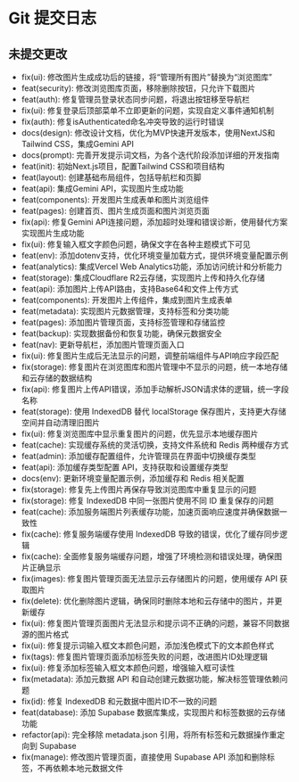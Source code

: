 # Git 提交日志

## 未提交更改

- fix(ui): 修改图片生成成功后的链接，将“管理所有图片”替换为“浏览图库”
- feat(security): 修改浏览图库页面，移除删除按钮，只允许下载图片
- feat(auth): 修复管理员登录状态同步问题，将退出按钮移至导航栏
- fix(ui): 修复登录后顶部菜单不立即更新的问题，实现自定义事件通知机制
- fix(auth): 修复isAuthenticated命名冲突导致的运行时错误
- docs(design): 修改设计文档，优化为MVP快速开发版本，使用NextJS和Tailwind CSS，集成Gemini API
- docs(prompt): 完善开发提示词文档，为各个迭代阶段添加详细的开发指南
- feat(init): 初始Next.js项目，配置Tailwind CSS和项目结构
- feat(layout): 创建基础布局组件，包括导航栏和页脚
- feat(api): 集成Gemini API，实现图片生成功能
- feat(components): 开发图片生成表单和图片浏览组件
- feat(pages): 创建首页、图片生成页面和图片浏览页面
- fix(api): 修复Gemini API连接问题，添加超时处理和错误诊断，使用替代方案实现图片生成功能
- fix(ui): 修复输入框文字颜色问题，确保文字在各种主题模式下可见
- feat(env): 添加dotenv支持，优化环境变量加载方式，提供环境变量配置示例
- feat(analytics): 集成Vercel Web Analytics功能，添加访问统计和分析能力
- feat(storage): 集成Cloudflare R2云存储，实现图片上传和持久化存储
- feat(api): 添加图片上传API路由，支持Base64和文件上传方式
- feat(components): 开发图片上传组件，集成到图片生成表单
- feat(metadata): 实现图片元数据管理，支持标签和分类功能
- feat(pages): 添加图片管理页面，支持标签管理和存储监控
- feat(backup): 实现数据备份和恢复功能，确保元数据安全
- feat(nav): 更新导航栏，添加图片管理页面入口
- fix(ui): 修复图片生成后无法显示的问题，调整前端组件与API响应字段匹配
- fix(storage): 修复图片在浏览图库和图片管理中不显示的问题，统一本地存储和云存储的数据结构
- fix(api): 修复图片上传API错误，添加手动解析JSON请求体的逻辑，统一字段名称
- feat(storage): 使用 IndexedDB 替代 localStorage 保存图片，支持更大存储空间并自动清理旧图片
- fix(ui): 修复浏览图库中显示重复图片的问题，优先显示本地缓存图片
- feat(cache): 实现缓存系统的灵活切换，支持文件系统和 Redis 两种缓存方式
- feat(admin): 添加缓存配置组件，允许管理员在界面中切换缓存类型
- feat(api): 添加缓存类型配置 API，支持获取和设置缓存类型
- docs(env): 更新环境变量配置示例，添加缓存和 Redis 相关配置
- fix(storage): 修复先上传图片再保存导致浏览图库中重复显示的问题
- fix(storage): 修复 IndexedDB 中同一张图片使用不同 ID 重复保存的问题
- feat(cache): 添加服务端图片列表缓存功能，加速页面响应速度并确保数据一致性
- fix(cache): 修复服务端缓存使用 IndexedDB 导致的错误，优化了缓存同步逻辑
- fix(cache): 全面修复服务端缓存问题，增强了环境检测和错误处理，确保图片正确显示
- fix(images): 修复图片管理页面无法显示云存储图片的问题，使用缓存 API 获取图片
- fix(delete): 优化删除图片逻辑，确保同时删除本地和云存储中的图片，并更新缓存
- fix(ui): 修复图片管理页面图片无法显示和提示词不正确的问题，兼容不同数据源的图片格式
- fix(ui): 修复提示词输入框文本颜色问题，添加浅色模式下的文本颜色样式
- fix(tags): 修复图片管理页面添加标签失败的问题，改进图片ID处理逻辑
- fix(ui): 修复添加标签输入框文本颜色问题，增强输入框可读性
- fix(metadata): 添加元数据 API 和自动创建元数据功能，解决标签管理依赖问题
- fix(id): 修复 IndexedDB 和元数据中图片ID不一致的问题
- feat(database): 添加 Supabase 数据库集成，实现图片和标签数据的云存储功能
- refactor(api): 完全移除 metadata.json 引用，将所有标签和元数据操作重定向到 Supabase
- fix(manage): 修改图片管理页面，直接使用 Supabase API 添加和删除标签，不再依赖本地元数据文件
